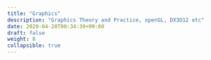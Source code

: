 ```yaml
---
title: "Graphics"
description: "Graphics Theory and Practice, openGL, DX3D12 etc"
date: 2020-04-28T00:34:39+09:00
draft: false
weight: 0
collapsible: true
---
```


